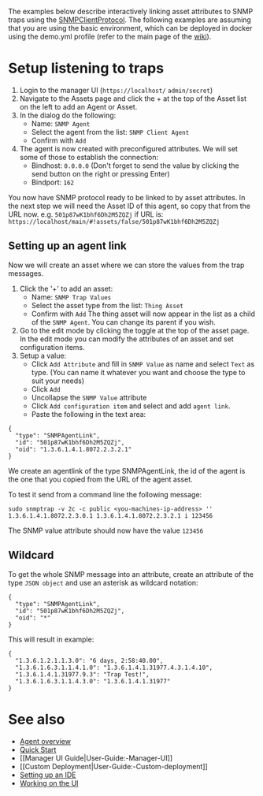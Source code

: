 The examples below describe interactively linking asset attributes to SNMP traps using the [SNMPClientProtocol](https://github.com/openremote/openremote/blob/master/agent/src/main/java/org/openremote/agent/protocol/snmo/SNMPClientProtocol.java). The following examples are assuming that you are using the basic environment, which can be deployed in docker using the demo.yml profile (refer to the main page of the [wiki](https://github.com/openremote/openremote/wiki)). 

# Setup listening to traps

1. Login to the manager UI (`https://localhost/` `admin/secret`)
2. Navigate to the Assets page and click the + at the top of the Asset list on the left to add an Agent or Asset.
3. In the dialog do the following:
   * Name: `SNMP Agent`
   * Select the agent from the list: `SNMP Client Agent`
   * Confirm with `Add`
4. The agent is now created with preconfigured attributes. We will set some of those to establish the connection:
   * Bindhost: `0.0.0.0` (Don't forget to send the value by clicking the send button on the right or pressing Enter)
   * Bindport: `162`

You now have SNMP protocol ready to be linked to by asset attributes. 
In the next step we will need the Asset ID of this agent, so copy that from the URL now. e.g. `501p87wK1bhf6Dh2M5ZQZj` if URL is: `https://localhost/main/#!assets/false/501p87wK1bhf6Dh2M5ZQZj`

## Setting up an agent link

Now we will create an asset where we can store the values from the trap messages.
1. Click the '+' to add an asset:
   * Name: `SNMP Trap Values`
   * Select the asset type from the list: `Thing Asset`
   * Confirm with `Add`
The thing asset will now appear in the list as a child of the `SNMP Agent`. You can change its parent if you wish.
2. Go to the edit mode by clicking the toggle at the top of the asset page. In the edit mode you can modify the attributes of an asset and set configuration items.
3. Setup a value:
   * Click `Add Attribute` and fill in `SNMP Value` as name and select `Text` as type. (You can name it whatever you want and choose the type to suit your needs)
   * Click `Add`
   * Uncollapse the `SNMP Value` attribute
   * Click `Add configuration item` and select and add `agent link`. 
   * Paste the following in the text area:
```
{
  "type": "SNMPAgentLink",
  "id": "501p87wK1bhf6Dh2M5ZQZj",
  "oid": "1.3.6.1.4.1.8072.2.3.2.1"
}
```
We create an agentlink of the type SNMPAgentLink, the id of the agent is the one that you copied from the URL of the agent asset.

To test it send from a command line the following message:

`sudo snmptrap -v 2c -c public <you-machines-ip-address> '' 1.3.6.1.4.1.8072.2.3.0.1 1.3.6.1.4.1.8072.2.3.2.1 i 123456`

The SNMP value attribute should now have the value `123456 `

## Wildcard

To get the whole SNMP message into an attribute, create an attribute of the type `JSON object` and use an asterisk as wildcard notation:

```
{
  "type": "SNMPAgentLink",
  "id": "501p87wK1bhf6Dh2M5ZQZj",
  "oid": "*"
}
```
 
This will result in example:

```
{
  "1.3.6.1.2.1.1.3.0": "6 days, 2:58:40.00",
  "1.3.6.1.6.3.1.1.4.1.0": "1.3.6.1.4.1.31977.4.3.1.4.10",
  "1.3.6.1.4.1.31977.9.3": "Trap Test!",
  "1.3.6.1.6.3.1.1.4.3.0": "1.3.6.1.4.1.31977"
}
```

# See also

- [Agent overview](https://github.com/openremote/openremote/wiki/User-Guide%3A-Agent-Overview)
- [Quick Start](https://github.com/openremote/openremote/blob/master/README.md)
- [[Manager UI Guide|User-Guide:-Manager-UI]]
- [[Custom Deployment|User-Guide:-Custom-deployment]]
- [Setting up an IDE](https://github.com/openremote/openremote/wiki/Developer-Guide%3A-Setting-up-an-IDE)
- [Working on the UI](https://github.com/openremote/openremote/wiki/Developer-Guide%3A-UI-apps-and-components)